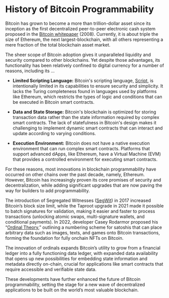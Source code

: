 # History of Bitcoin Programmability

Bitcoin has grown to become a more than trillion-dollar asset since its inception as the first decentralized peer-to-peer electronic cash system proposed in the [Bitcoin whitepaper] (2008). Currently, it is about triple the size of Ethereum, the next largest-blockchain, with all others representing a mere fraction of the total blockchain asset market. 

The sheer scope of Bitcoin adoption gives it unparalleled liquidity and security compared to other blockchains. Yet despite those advantages, its functionality has been relatively confined to digital currency for a number of reasons, including its …

- **Limited Scripting Language:** Bitcoin's scripting language, [Script], is intentionally limited in its capabilities to ensure security and simplicity. It lacks the Turing completeness found in languages used by platforms like Ethereum, which restricts the types of logic and conditions that can be executed in Bitcoin smart contracts.

- **Data and State Storage:** Bitcoin's blockchain is optimized for storing transaction data rather than the state information required by complex smart contracts. The lack of statefulness in Bitcoin's design makes it challenging to implement dynamic smart contracts that can interact and update according to varying conditions.

- **Execution Environment:** Bitcoin does not have a native execution environment that can run complex smart contracts. Platforms that support advanced dApps, like Ethereum, have a Virtual Machine (EVM) that provides a controlled environment for executing smart contracts.

For these reasons, most innovations in blockchain programmability have occurred on other chains over the past decade, namely, Ethereum. However, Bitcoin has increasingly proven its core promises of security and decentralization, while adding significant upgrades that are now paving the way for builders to add programmability. 

The introduction of Segregated Witnesses ([SegWit]) in 2017 increased Bitcoin’s block size limit, while the Taproot upgrade in 2021 made it possible to batch signatures for validation, making it easier and faster to process transactions (unlocking atomic swaps, multi-signature wallets, and conditional payments). In 2022, developer Casey Rodarmor proposed his “[Ordinal Theory],” outlining a numbering scheme for satoshis that can place arbitrary data such as images, texts, and games onto Bitcoin transactions, forming the foundation for fully onchain NFTs on Bitcoin.

The innovation of ordinals expands Bitcoin’s utility to grow from a financial ledger into a fully functioning data ledger, with expanded data availability that opens up new possibilities for embedding state information and metadata directly on-chain, crucial for applications like smart contracts that require accessible and verifiable state data. 

These developments have further enhanced the future of Bitcoin programmability, setting the stage for a new wave of decentralized applications to be built on the world’s most valuable blockchain.

[Bitcoin whitepaper]: https://bitcoin.org/bitcoin.pdf
[Script]: https://learnmeabitcoin.com/technical/script/
[SegWit]: https://learnmeabitcoin.com/beginners/guide/segwit/
[Ordinal Theory]: https://github.com/ordinals/ord/pull/117/files
